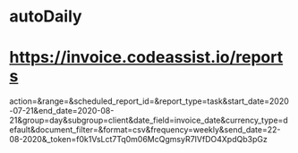 # autoDaily

# https://invoice.codeassist.io/reports
action=&range=&scheduled_report_id=&report_type=task&start_date=2020-07-21&end_date=2020-08-21&group=day&subgroup=client&date_field=invoice_date&currency_type=default&document_filter=&format=csv&frequency=weekly&send_date=22-08-2020&_token=f0k1VsLct7Tq0m06McQgmsyR7IVfDO4XpdQb3pGz
